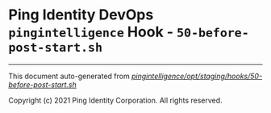 
# Ping Identity DevOps `pingintelligence` Hook - `50-before-post-start.sh`

---
This document auto-generated from _[pingintelligence/opt/staging/hooks/50-before-post-start.sh](https://github.com/pingidentity/pingidentity-docker-builds/blob/master/pingintelligence/opt/staging/hooks/50-before-post-start.sh)_

Copyright (c) 2021 Ping Identity Corporation. All rights reserved.
